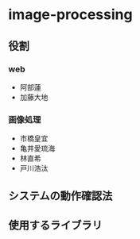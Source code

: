 # image-processing

## 役割

### web

- 阿部蓮
- 加藤大地

### 画像処理

- 市橋皇宜
- 亀井愛琉海
- 林直希
- 戸川浩汰

## システムの動作確認法



## 使用するライブラリ